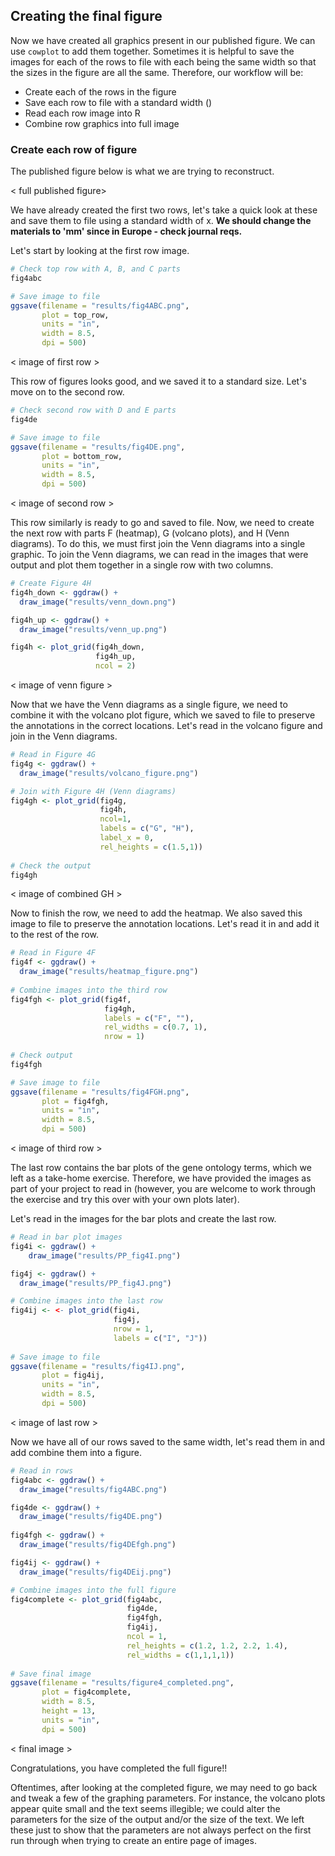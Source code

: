 ## Creating the final figure

Now we have created all graphics present in our published figure. We can use `cowplot` to add them together. Sometimes it is helpful to save the images for each of the rows to file with each being the same width so that the sizes in the figure are all the same. Therefore, our workflow will be:

  - Create each of the rows in the figure
  - Save each row to file with a standard width ()
  - Read each row image into R
  - Combine row graphics into full image

### Create each row of figure

The published figure below is what we are trying to reconstruct. 

< full published figure>

We have already created the first two rows, let's take a quick look at these and save them to file using a standard width of x. **We should change the materials to 'mm' since in Europe - check journal reqs.**

Let's start by looking at the first row image.

```r
# Check top row with A, B, and C parts
fig4abc

# Save image to file
ggsave(filename = "results/fig4ABC.png", 
       plot = top_row,
       units = "in", 
       width = 8.5,
       dpi = 500)
```

< image of first row >

This row of figures looks good, and we saved it to a standard size. Let's move on to the second row.

```r
# Check second row with D and E parts
fig4de

# Save image to file
ggsave(filename = "results/fig4DE.png", 
       plot = bottom_row,
       units = "in", 
       width = 8.5,
       dpi = 500)
```

< image of second row >

This row similarly is ready to go and saved to file. Now, we need to create the next row with parts F (heatmap), G (volcano plots), and H (Venn diagrams). To do this, we must first join the Venn diagrams into a single graphic. To join the Venn diagrams, we can read in the images that were output and plot them together in a single row with two columns. 

```r
# Create Figure 4H
fig4h_down <- ggdraw() +
  draw_image("results/venn_down.png")

fig4h_up <- ggdraw() +
  draw_image("results/venn_up.png")

fig4h <- plot_grid(fig4h_down,
                   fig4h_up,
                   ncol = 2)
```

< image of venn figure >

Now that we have the Venn diagrams as a single figure, we need to combine it with the volcano plot figure, which we saved to file to preserve the annotations in the correct locations. Let's read in the volcano figure and join in the Venn diagrams.

```r
# Read in Figure 4G
fig4g <- ggdraw() +
  draw_image("results/volcano_figure.png")

# Join with Figure 4H (Venn diagrams)
fig4gh <- plot_grid(fig4g,
                    fig4h,
                    ncol=1,
                    labels = c("G", "H"),
                    label_x = 0,
                    rel_heights = c(1.5,1))
                    
# Check the output
fig4gh
```

< image of combined GH >

Now to finish the row, we need to add the heatmap. We also saved this image to file to preserve the annotation locations. Let's read it in and add it to the rest of the row.

```r
# Read in Figure 4F
fig4f <- ggdraw() +
  draw_image("results/heatmap_figure.png")
  
# Combine images into the third row
fig4fgh <- plot_grid(fig4f,
                     fig4gh,
                     labels = c("F", ""),
                     rel_widths = c(0.7, 1),
                     nrow = 1)
                     
# Check output
fig4fgh

# Save image to file
ggsave(filename = "results/fig4FGH.png", 
       plot = fig4fgh,
       units = "in", 
       width = 8.5,
       dpi = 500)
```

< image of third row >

The last row contains the bar plots of the gene ontology terms, which we left as a take-home exercise. Therefore, we have provided the images as part of your project to read in (however, you are welcome to work through the exercise and try this over with your own plots later).

Let's read in the images for the bar plots and create the last row.

```r
# Read in bar plot images
fig4i <- ggdraw() +
    draw_image("results/PP_fig4I.png")

fig4j <- ggdraw() +
  draw_image("results/PP_fig4J.png")

# Combine images into the last row
fig4ij <- <- plot_grid(fig4i,
                       fig4j,
                       nrow = 1,
                       labels = c("I", "J"))
                       
# Save image to file
ggsave(filename = "results/fig4IJ.png", 
       plot = fig4ij,
       units = "in", 
       width = 8.5,
       dpi = 500)                       
```

< image of last row >

Now we have all of our rows saved to the same width, let's read them in and add combine them into a figure.

```r
# Read in rows
fig4abc <- ggdraw() +
  draw_image("results/fig4ABC.png")

fig4de <- ggdraw() +
  draw_image("results/fig4DE.png")
  
fig4fgh <- ggdraw() +
  draw_image("results/fig4DEfgh.png")  

fig4ij <- ggdraw() +
  draw_image("results/fig4DEij.png")

# Combine images into the full figure
fig4complete <- plot_grid(fig4abc,
                          fig4de,
                          fig4fgh,
                          fig4ij,
                          ncol = 1,
                          rel_heights = c(1.2, 1.2, 2.2, 1.4),
                          rel_widths = c(1,1,1,1))
                          
# Save final image
ggsave(filename = "results/figure4_completed.png",
       plot = fig4complete,
       width = 8.5,
       height = 13,
       units = "in",
       dpi = 500)
```

< final image >

Congratulations, you have completed the full figure!! 

Oftentimes, after looking at the completed figure, we may need to go back and tweak a few of the graphing parameters. For instance, the volcano plots appear quite small and the text seems illegible; we could alter the parameters for the size of the output and/or the size of the text. We left these just to show that the parameters are not always perfect on the first run through when trying to create an entire page of images.

